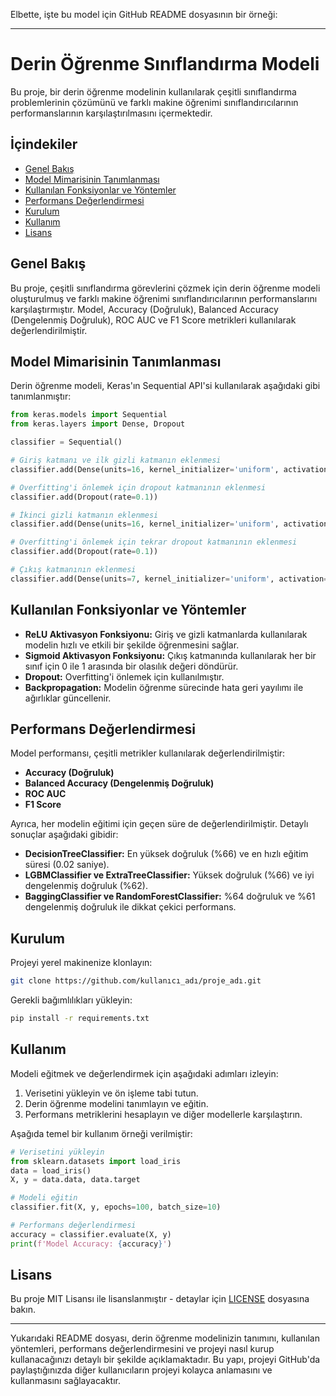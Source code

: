 Elbette, işte bu model için GitHub README dosyasının bir örneği:

---

# Derin Öğrenme Sınıflandırma Modeli

Bu proje, bir derin öğrenme modelinin kullanılarak çeşitli sınıflandırma problemlerinin çözümünü ve farklı makine öğrenimi sınıflandırıcılarının performanslarının karşılaştırılmasını içermektedir.

## İçindekiler

- [Genel Bakış](#genel-bakış)
- [Model Mimarisinin Tanımlanması](#model-mimarisinin-tanımlanması)
- [Kullanılan Fonksiyonlar ve Yöntemler](#kullanılan-fonksiyonlar-ve-yöntemler)
- [Performans Değerlendirmesi](#performans-değerlendirmesi)
- [Kurulum](#kurulum)
- [Kullanım](#kullanım)
- [Lisans](#lisans)

## Genel Bakış

Bu proje, çeşitli sınıflandırma görevlerini çözmek için derin öğrenme modeli oluşturulmuş ve farklı makine öğrenimi sınıflandırıcılarının performanslarını karşılaştırmıştır. Model, Accuracy (Doğruluk), Balanced Accuracy (Dengelenmiş Doğruluk), ROC AUC ve F1 Score metrikleri kullanılarak değerlendirilmiştir.

## Model Mimarisinin Tanımlanması

Derin öğrenme modeli, Keras'ın Sequential API'si kullanılarak aşağıdaki gibi tanımlanmıştır:

```python
from keras.models import Sequential
from keras.layers import Dense, Dropout

classifier = Sequential()

# Giriş katmanı ve ilk gizli katmanın eklenmesi
classifier.add(Dense(units=16, kernel_initializer='uniform', activation='relu', input_dim=12))

# Overfitting'i önlemek için dropout katmanının eklenmesi
classifier.add(Dropout(rate=0.1))

# İkinci gizli katmanın eklenmesi
classifier.add(Dense(units=16, kernel_initializer='uniform', activation='relu'))

# Overfitting'i önlemek için tekrar dropout katmanının eklenmesi
classifier.add(Dropout(rate=0.1))

# Çıkış katmanının eklenmesi
classifier.add(Dense(units=7, kernel_initializer='uniform', activation='sigmoid'))
```

## Kullanılan Fonksiyonlar ve Yöntemler

- **ReLU Aktivasyon Fonksiyonu:** Giriş ve gizli katmanlarda kullanılarak modelin hızlı ve etkili bir şekilde öğrenmesini sağlar.
- **Sigmoid Aktivasyon Fonksiyonu:** Çıkış katmanında kullanılarak her bir sınıf için 0 ile 1 arasında bir olasılık değeri döndürür.
- **Dropout:** Overfitting'i önlemek için kullanılmıştır.
- **Backpropagation:** Modelin öğrenme sürecinde hata geri yayılımı ile ağırlıklar güncellenir.

## Performans Değerlendirmesi

Model performansı, çeşitli metrikler kullanılarak değerlendirilmiştir:

- **Accuracy (Doğruluk)**
- **Balanced Accuracy (Dengelenmiş Doğruluk)**
- **ROC AUC**
- **F1 Score**

Ayrıca, her modelin eğitimi için geçen süre de değerlendirilmiştir. Detaylı sonuçlar aşağıdaki gibidir:

- **DecisionTreeClassifier:** En yüksek doğruluk (%66) ve en hızlı eğitim süresi (0.02 saniye).
- **LGBMClassifier ve ExtraTreeClassifier:** Yüksek doğruluk (%66) ve iyi dengelenmiş doğruluk (%62).
- **BaggingClassifier ve RandomForestClassifier:** %64 doğruluk ve %61 dengelenmiş doğruluk ile dikkat çekici performans.

## Kurulum

Projeyi yerel makinenize klonlayın:
```bash
git clone https://github.com/kullanıcı_adı/proje_adı.git
```

Gerekli bağımlılıkları yükleyin:
```bash
pip install -r requirements.txt
```

## Kullanım

Modeli eğitmek ve değerlendirmek için aşağıdaki adımları izleyin:

1. Verisetini yükleyin ve ön işleme tabi tutun.
2. Derin öğrenme modelini tanımlayın ve eğitin.
3. Performans metriklerini hesaplayın ve diğer modellerle karşılaştırın.

Aşağıda temel bir kullanım örneği verilmiştir:

```python
# Verisetini yükleyin
from sklearn.datasets import load_iris
data = load_iris()
X, y = data.data, data.target

# Modeli eğitin
classifier.fit(X, y, epochs=100, batch_size=10)

# Performans değerlendirmesi
accuracy = classifier.evaluate(X, y)
print(f'Model Accuracy: {accuracy}')
```

## Lisans

Bu proje MIT Lisansı ile lisanslanmıştır - detaylar için [LICENSE](LICENSE) dosyasına bakın.

---

Yukarıdaki README dosyası, derin öğrenme modelinizin tanımını, kullanılan yöntemleri, performans değerlendirmesini ve projeyi nasıl kurup kullanacağınızı detaylı bir şekilde açıklamaktadır. Bu yapı, projeyi GitHub'da paylaştığınızda diğer kullanıcıların projeyi kolayca anlamasını ve kullanmasını sağlayacaktır.
